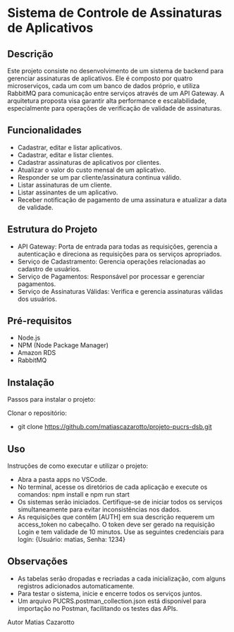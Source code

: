# Sistema de Controle de Assinaturas de Aplicativos

## Descrição
Este projeto consiste no desenvolvimento de um sistema de backend para gerenciar assinaturas de aplicativos. Ele é composto por quatro microserviços, cada um com um banco de dados próprio, e utiliza RabbitMQ para comunicação entre serviços através de um API Gateway. A arquitetura proposta visa garantir alta performance e escalabilidade, especialmente para operações de verificação de validade de assinaturas.

## Funcionalidades
- Cadastrar, editar e listar aplicativos.
- Cadastrar, editar e listar clientes.
- Cadastrar assinaturas de aplicativos por clientes.
- Atualizar o valor do custo mensal de um aplicativo.
- Responder se um par cliente/assinatura continua válido.
- Listar assinaturas de um cliente.
- Listar assinantes de um aplicativo.
- Receber notificação de pagamento de uma assinatura e atualizar a data de validade.

## Estrutura do Projeto
- API Gateway: Porta de entrada para todas as requisições, gerencia a autenticação e direciona as requisições para os serviços apropriados.
- Serviço de Cadastramento: Gerencia operações relacionadas ao cadastro de usuários.
- Serviço de Pagamentos: Responsável por processar e gerenciar pagamentos.
- Serviço de Assinaturas Válidas: Verifica e gerencia assinaturas válidas dos usuários.

## Pré-requisitos
- Node.js
- NPM (Node Package Manager)
- Amazon RDS
- RabbitMQ

## Instalação
Passos para instalar o projeto:

Clonar o repositório:
- git clone https://github.com/matiascazarotto/projeto-pucrs-dsb.git

## Uso
Instruções de como executar e utilizar o projeto:

- Abra a pasta apps no VSCode.
- No terminal, acesse os diretórios de cada aplicação e execute os comandos: npm install e npm run start
- Os sistemas serão iniciados. Certifique-se de iniciar todos os serviços simultaneamente para evitar inconsistências nos dados.
- As requisições que contêm [AUTH] em sua descrição requerem um access_token no cabeçalho. O token deve ser gerado na requisição Login e tem validade de 10 minutos. Use as seguintes credenciais para login: {Usuário: matias, Senha: 1234}

## Observações
- As tabelas serão dropadas e recriadas a cada inicialização, com alguns registros adicionados automaticamente.
- Para testar o sistema, inicie e encerre todos os serviços juntos.
- Um arquivo PUCRS.postman_collection.json está disponível para importação no Postman, facilitando os testes das APIs.

Autor
Matias Cazarotto